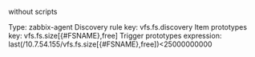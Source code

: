 without scripts 

Type: zabbix-agent
Discovery rule key: vfs.fs.discovery
Item prototypes key: vfs.fs.size[{#FSNAME},free]
Trigger prototypes expression: last(/10.7.54.155/vfs.fs.size[{#FSNAME},free])<25000000000